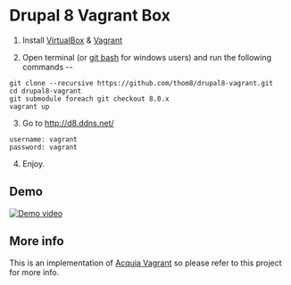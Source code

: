 # Drupal 8 Vagrant Box

  1. Install [VirtualBox](https://www.virtualbox.org/wiki/Downloads) & [Vagrant](https://www.vagrantup.com/downloads.html)

  2. Open terminal (or [git bash](https://msysgit.github.io/) for windows users) and run the following commands --

  ```
  git clone --recursive https://github.com/thom8/drupal8-vagrant.git
  cd drupal8-vagrant
  git submodule foreach git checkout 8.0.x
  vagrant up
  ```

  3. Go to http://d8.ddns.net/

  ```
  username: vagrant
  password: vagrant
  ```

  4. Enjoy.

## Demo

[![Demo video](https://lh3.googleusercontent.com/Bugy6wSJ8Z7cqFbG1sLTQFT4HIcFrgG5xy3lvYVBYC02=w854-h510-no)](https://www.youtube.com/watch?v=JNG_y0rCZFc)

## More info

This is an implementation of [Acquia Vagrant](https://github.com/thom8/acquia-vagrant) so please refer to this project for more info.